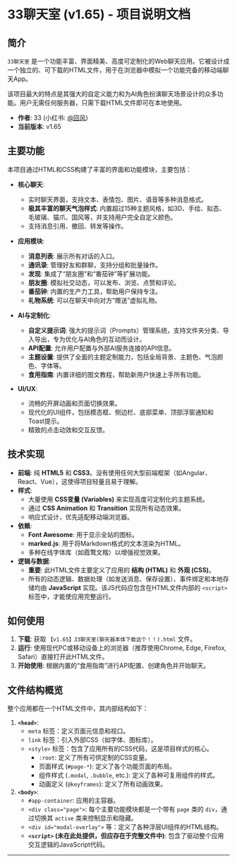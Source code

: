 # 33聊天室 (v1.65) - 项目说明文档

## 简介

`33聊天室` 是一个功能丰富、界面精美、高度可定制化的Web聊天应用。它被设计成一个独立的、可下载的HTML文件，用于在浏览器中模拟一个功能完备的移动端聊天App。

该项目最大的特点是其强大的自定义能力和为AI角色扮演聊天场景设计的众多功能。用户无需任何服务器，只需下载HTML文件即可在本地使用。

*   **作者**: 33 (小红书: [@回风](https://www.xiaohongshu.com/user/profile/5e65e0f00000000001002837))
*   **当前版本**: v1.65

## 主要功能

本项目通过HTML和CSS构建了丰富的界面和功能模块，主要包括：

*   **核心聊天**:
    *   实时聊天界面，支持文本、表情包、图片、语音等多种消息格式。
    *   **极其丰富的聊天气泡样式**: 内置超过15种主题风格，如3D、手绘、拟态、毛玻璃、猫爪、国风等，并支持用户完全自定义颜色。
    *   支持消息引用、撤回、转发等操作。

*   **应用模块**:
    *   **消息列表**: 展示所有对话的入口。
    *   **通讯录**: 管理好友和群聊，支持分组和批量操作。
    *   **发现**: 集成了“朋友圈”和“番茄钟”等扩展功能。
    *   **朋友圈**: 模拟社交动态，可以发布、浏览、点赞和评论。
    *   **番茄钟**: 内置的生产力工具，帮助用户保持专注。
    *   **礼物系统**: 可以在聊天中向对方“赠送”虚拟礼物。

*   **AI与定制化**:
    *   **自定义提示词**: 强大的提示词（Prompts）管理系统，支持文件夹分类、导入导出，专为优化与AI角色的互动而设计。
    *   **API配置**: 允许用户配置与外部AI服务连接的API信息。
    *   **主题设置**: 提供了全面的主题定制能力，包括全局背景、主题色、气泡颜色、字体等。
    *   **食用指南**: 内置详细的图文教程，帮助新用户快速上手所有功能。

*   **UI/UX**:
    *   流畅的开屏动画和页面切换效果。
    *   现代化的UI组件，包括模态框、侧边栏、底部菜单、顶部浮窗通知和Toast提示。
    *   精致的点击动效和交互反馈。

## 技术实现

*   **前端**: 纯 **HTML5** 和 **CSS3**。没有使用任何大型前端框架（如Angular、React、Vue），这使得项目轻量且易于理解。
*   **样式**:
    *   大量使用 **CSS变量 (Variables)** 来实现高度可定制化的主题系统。
    *   通过 **CSS Animation** 和 **Transition** 实现所有动态效果。
    *   响应式设计，优先适配移动端浏览器。
*   **依赖**:
    *   **Font Awesome**: 用于显示全站的图标。
    *   **marked.js**: 用于将Markdown格式的文本渲染为HTML。
    *   多种在线字体库（如霞鹜文楷）以增强视觉效果。
*   **逻辑与数据**:
    *   **重要**: 此HTML文件主要定义了应用的 **结构 (HTML)** 和 **外观 (CSS)**。
    *   所有的动态逻辑、数据处理（如发送消息、保存设置）、事件绑定和本地存储均由 **JavaScript** 实现。该JS代码应包含在HTML文件内部的 `<script>` 标签中，才能使应用完整运行。

## 如何使用

1.  **下载**: 获取 `【v1.65】33聊天室(聊天器本体下载这个！！).html` 文件。
2.  **运行**: 使用现代PC或移动设备上的浏览器（推荐使用Chrome, Edge, Firefox, Safari）直接打开此HTML文件。
3.  **开始使用**: 根据内置的“食用指南”进行API配置、创建角色并开始聊天。

## 文件结构概览

整个应用都在一个HTML文件中，其内部结构如下：

1.  **`<head>`**:
    *   `meta` 标签：定义页面元信息和视口。
    *   `link` 标签：引入外部CSS（如字体、图标库）。
    *   `<style>` 标签：包含了应用所有的CSS代码，这是项目样式的核心。
        *   `:root`: 定义了所有可供定制的CSS变量。
        *   页面样式 (`#page-*`): 定义了各个功能页面的布局。
        *   组件样式 (`.modal`, `.bubble`, etc.): 定义了各种可复用组件的样式。
        *   动画定义 (`@keyframes`): 定义了所有动画效果。
2.  **`<body>`**:
    *   `#app-container`: 应用的主容器。
    *   `<div class="page">`: 每个主要功能模块都是一个带有 `page` 类的 `div`，通过切换其 `active` 类来控制显示和隐藏。
    *   `<div id="modal-overlay">` 等：定义了各种浮层UI组件的HTML结构。
    *   **`<script>` (未在此处提供，但应存在于完整文件中)**: 包含了驱动整个应用交互逻辑的JavaScript代码。

---
